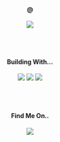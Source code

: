 <h4 align="center">@</h4>
<p align="center">
  <a href="pixelbeard.co" title="PixelBeard">
    <img src="https://pixel8d-api.herokuapp.com/svg/pixelbeard?size=5" />
  </a>
</p>
<br />
<br />
<h4 align="center">Building With...</h4>
<p align="center">
  <span>
    <img src="https://pixel8d-api.herokuapp.com/svg/javascript-1N7HXLp1?size=2" />
    
  </span>

  <span>
    <img src="https://pixel8d-api.herokuapp.com/svg/typescript-dc52Lewj?size=2" />
  </span>
  
  <span>
    <img src="https://pixel8d-api.herokuapp.com/svg/csharp-4aaEaeet?size=2" />
  </span>
</p>
<br />
<br />
<h4 align="center">Find Me On..</h4>
<p align="center">
<!--   <a href="https://codepen.io/brookesb91" title="Codepen">
    <img alt="Codepen" width="30px" src="https://raw.githubusercontent.com/brookesb91/brookesb91/master/images/codepen.svg">
  </a> -->

  <a href="https://dev.to/brookesb91" title="Dev.to">
    <img src="https://pixel8d-api.herokuapp.com/svg/devto-7PpaGeQl?size=2" />
  </a>
</p>



